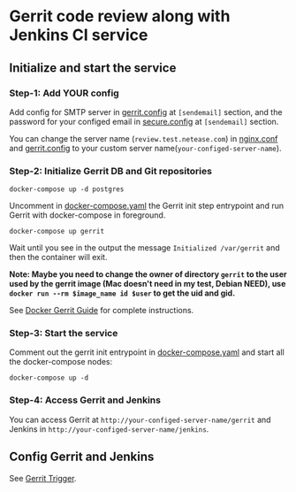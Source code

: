 # Gerrit code review along with Jenkins CI service

## Initialize and start the service

### Step-1: Add YOUR config

Add config for SMTP server in [gerrit.config](./gerrit/etc/gerrit.config) at `[sendemail]` section, and the password for your configed email in [secure.config](./gerrit/etc/secure.config) at `[sendemail]` section.

You can change the server name (`review.test.netease.com`) in [nginx.conf](./nginx/nginx.conf) and [gerrit.config](./gerrit/etc/gerrit.config) to your custom server name(`your-configed-server-name`).

### Step-2: Initialize Gerrit DB and Git repositories

```shell
docker-compose up -d postgres
```

Uncomment in [docker-compose.yaml](./docker-compose.yaml) the Gerrit init step entrypoint and run Gerrit with docker-compose in foreground.

```shell
docker-compose up gerrit
```

Wait until you see in the output the message `Initialized /var/gerrit` and then the container will exit.

**Note: Maybe you need to change the owner of directory `gerrit` to the user used by the gerrit image (Mac doesn't need in my test, Debian NEED), use `docker run --rm $image_name id $user` to get the uid and gid.**

See [Docker Gerrit Guide](https://gerrit.googlesource.com/docker-gerrit/#initialize-gerrit-db-and-git-repositories-with-docker) for complete instructions.

### Step-3: Start the service

Comment out the gerrit init entrypoint in [docker-compose.yaml](./docker-compose.yaml) and start all the docker-compose nodes:

```shell
docker-compose up -d
```

### Step-4: Access Gerrit and Jenkins

You can access Gerrit at `http://your-configed-server-name/gerrit` and Jenkins in `http://your-configed-server-name/jenkins`.

## Config Gerrit and Jenkins

See [Gerrit Trigger](https://wiki.jenkins.io/display/JENKINS/Gerrit+Trigger).